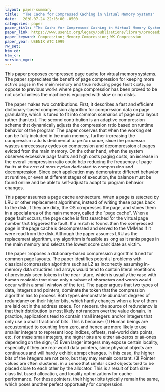 ```yaml
---
layout: paper-summary
title:  "The Cache for Compressed Caching in Virtual Memory Systems"
date:   2020-07-24 22:03:00 -0500
categories: paper
paper_title: "The Cache for Compressed Caching in Virtual Memory Systems"
paper_link: https://www.usenix.org/legacy/publications/library/proceedings/usenix01/cfp/wilson/wilson_html/acc.html
paper_keyword: Compression; Memory Compression; WK Compression
paper_year: USENIX ATC 1999
rw_set:
htm_cd:
htm_cr:
version_mgmt:
---
```


This paper proposes compressed page cache for virtual memory systems. The paper appreciates the benefit of page compression
for keeping more active pages in the main memory and thus reducing page fault costs, as oppose to previous works where
page compression has been proved to be not useful unless the machine is equipped with slow or no disks. 

The paper makes two contributions. First, it describes a fast and efficient dictionary-based compression algorithm for
compression data on page granularity, which is tuned to fit into common scenarios of page data layout rather than text.
The second contribution is an adaptive compression scheme that dynamically adjusts the compression ratio based on runtime
behavior of the program. The paper observes that when the working set can be fully included in the main memory, further
increasing the compression ratio is detrimental to performance, since the processor wastes unnecessary cycles on compression
and decompression of pages evicted from the main memory. On the other hand, when the system observes excessive page
faults and high costs paging costs, an increase in the overall compression ratio could help reducing the frequency of 
page faults at the cost of more cycles dedicated to compression and decompression. Since each application may demonstrate
different behavior at runtime, or even at different stages of execution, the balance must be found online and be able to
self-adjust to adapt to program behavior changes.

This paper assumes a page cache architecture. When a page is selected by LRU or other replacement algorithms, instead
of writing these pages back to the disk, if they are dirty, the OS compresses the page, and stores them in a special area
of the main memory, called the "page cache". When a page fault occurs, the page cache is first searched for the virtual
page number that triggered the fault. If a match is found, then the compressed page in the page cache is decompressed
and served to the VMM as if it were read from the disk.
Although the paper assumes LRU as the replacement algorithm, any algorithm is feasible as long as it ranks pages in the 
main memory and selects the lowest score candidate as victim.

The paper proposes a dictionary-based compression algorithm tuned for common page layouts. The paper identifies potential
problems with classical compression algorithm such as LZ as incorrectly assuming in-memory data structires and arrays
would tend to contain literal repetitions of previously seen tokens in the near future, which is usually the case with
human readable text since only a subset of characters and words would occur within a small window of the text.
The paper argues that two types of data, integers and pointers, dominate the token that the compression algorithm has to
process. Both types demonstrate abundant degrees of redundancy on their higher bits, which hardly changes when a few of them
are laid out in the address space. For integers, the source of redundancy is that their distribution is most likely not
random over the value domain. In practice, applications tend to contain small integers, and/or integers that only use
a small fraction of bits. This is because: (1) Human beings are accustomized to counting from zero, and hence are more 
likely to use smaller integers to represent loop indices, offsets, real-world data points, etc. For these small integers,
the higher bits are either all-zeros or all-ones depending on the sign; (2) Even larger integers may expose certain locality,
especially if they are real-world data pointers, since physical objects are continuous and will hardly exhibit abrupt changes.
In this case, the higher bits of the integers are not zero, but they may remain constant.
(3) Pointer values are often clustered, in a sense that similar sized objects tend to be placed close to each other by 
the allocator. This is a result of both size-class list based allocation, and locality optimizations for cache performance. 
For these pointers, their higher bits typically remain the same, which poses another perfect opportunity for compression.

